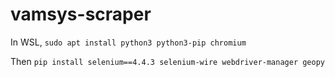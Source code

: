 # vamsys-scraper

In WSL, `sudo apt install python3 python3-pip chromium`

Then `pip install selenium==4.4.3 selenium-wire webdriver-manager geopy`
